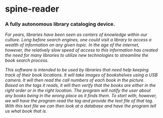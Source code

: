 # spine-reader
<h3>A fully autonomous library cataloging device.</h3>

<i>
For years, libraries have been seen as centers of knowledge within our culture. Long before search engines, one could visit a library to access a wealth of information on any given topic.  In the age of the internet, however, the relatively slow speed of access to this information has created the need for many libraries to utilize new technologies to streamline the book search process.
<p>
This software is intended to be used by libraries that need help keeping track of their book locations.  It will take images of bookshelves using a USB camera. It will then read the call numbers of each book in the picture. Based on the tags it reads, it will then verify that the books are either in the right order or in the right location. The program will notify the user about any books being in the wrong place as it finds them. To start with, however, we will have the program read the tag and provide the text file of that tag. With this text file we can then look at a database and have the program tell us what book that is.
</i>
